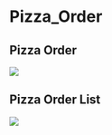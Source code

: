 # Pizza_Order
## Pizza Order
![](./screeshots/pizzaOrder.png)
## Pizza Order List
![](./screeshots/orderList.png)
